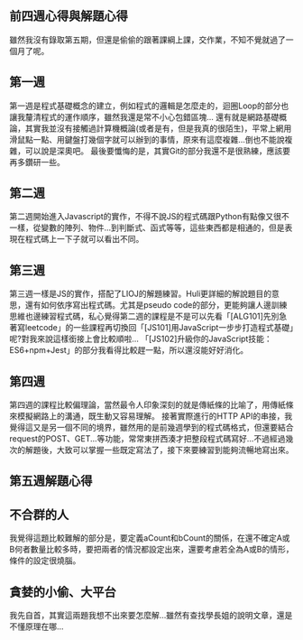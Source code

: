 ## 前四週心得與解題心得
雖然我沒有錄取第五期，但還是偷偷的跟著課綱上課，交作業，不知不覺就過了一個月了呢。

## 第一週
第一週是程式基礎概念的建立，例如程式的邏輯是怎麼走的，迴圈Loop的部分也讓我釐清程式的運作順序，雖然我還是常不小心包錯區塊...
還有就是網路基礎概論，其實我並沒有接觸過計算機概論(或者是有，但是我真的很陌生)，平常上網用滑鼠點一點、用鍵盤打幾個字就可以辦到的事情，原來有這麼複雜...倒也不能說複雜，可以說是深奧吧。
最後要懺悔的是，其實Git的部分我還不是很熟練，應該要再多鑽研一些。

## 第二週
第二週開始進入Javascript的實作，不得不說JS的程式碼跟Python有點像又很不一樣，從變數的陣列、物件...到判斷式、函式等等，這些東西都是相通的，但是表現在程式碼上一下子就可以看出不同。

## 第三週
第三週一樣是JS的實作，搭配了LIOJ的解題練習。Huli更詳細的解說題目的意思，還有如何依序寫出程式碼。尤其是pseudo code的部分，更能夠讓人邊訓練思維也邊練習程式碼，私心覺得第二週的課程是不是可以先看「[ALG101]先別急著寫leetcode」的一些課程再切換回「[JS101]用JavaScript一步步打造程式基礎」呢?對我來說這樣銜接上會比較順啦...
「[JS102]升級你的JavaScript技能：ES6+npm+Jest」的部分我看得比較趕一點，所以還沒能好好消化。

## 第四週
第四週的課程比較偏理論，當然最令人印象深刻的就是傳紙條的比喻了，用傳紙條來模擬網路上的溝通，既生動又容易理解。
接著實際進行的HTTP API的串接，我覺得這又是另一個不同的境界，雖然用的是前幾週學到的程式碼格式，但還要結合request的POST、GET...等功能，常常東拼西湊才把整段程式碼寫好...不過經過幾次的解題後，大致可以掌握一些既定寫法了，接下來要練習到能夠流暢地寫出來。

## 第五週解題心得
## 不合群的人
我覺得這題比較難解的部分是，要定義aCount和bCount的關係，在還不確定A或B何者數量比較多時，要把兩者的情況都設定出來，還要考慮若全為A或B的情形，條件的設定很燒腦。
## 貪婪的小偷、大平台
我先自首，其實這兩題我想不出來要怎麼解...雖然有查找學長姐的說明文章，還是不懂原理在哪...


